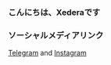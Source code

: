### こんにちは、Xederaです
### ソーシャルメディアリンク
[Telegram](https://t.me/threatningzone) and [Instagram](https://www.instagram.com/xederrra)
